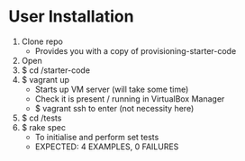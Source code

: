 # User Installation


1) Clone repo
	- Provides you with a copy of provisioning-starter-code
2) Open <git bash>
3) $ cd /starter-code
4) $ vagrant up
	- Starts up VM server (will take some time)
	- Check it is present / running in VirtualBox Manager
	- $ vagrant ssh to enter (not necessity here)
5) $ cd /tests
6) $ rake spec
	- To initialise and perform set tests
	- EXPECTED: 4 EXAMPLES, 0 FAILURES